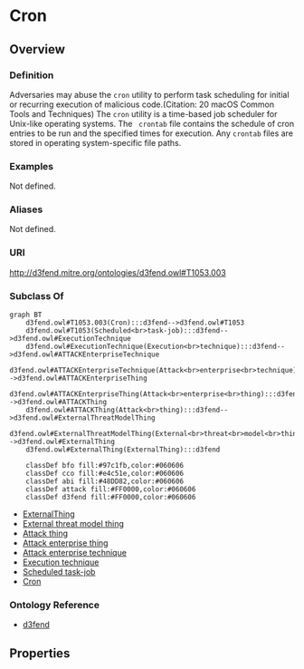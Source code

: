 # Cron

## Overview

### Definition
Adversaries may abuse the <code>cron</code> utility to perform task scheduling for initial or recurring execution of malicious code.(Citation: 20 macOS Common Tools and Techniques) The <code>cron</code> utility is a time-based job scheduler for Unix-like operating systems.  The <code> crontab</code> file contains the schedule of cron entries to be run and the specified times for execution. Any <code>crontab</code> files are stored in operating system-specific file paths.

### Examples
Not defined.

### Aliases
Not defined.

### URI
http://d3fend.mitre.org/ontologies/d3fend.owl#T1053.003

### Subclass Of
```mermaid
graph BT
    d3fend.owl#T1053.003(Cron):::d3fend-->d3fend.owl#T1053
    d3fend.owl#T1053(Scheduled<br>task-job):::d3fend-->d3fend.owl#ExecutionTechnique
    d3fend.owl#ExecutionTechnique(Execution<br>technique):::d3fend-->d3fend.owl#ATTACKEnterpriseTechnique
    d3fend.owl#ATTACKEnterpriseTechnique(Attack<br>enterprise<br>technique):::d3fend-->d3fend.owl#ATTACKEnterpriseThing
    d3fend.owl#ATTACKEnterpriseThing(Attack<br>enterprise<br>thing):::d3fend-->d3fend.owl#ATTACKThing
    d3fend.owl#ATTACKThing(Attack<br>thing):::d3fend-->d3fend.owl#ExternalThreatModelThing
    d3fend.owl#ExternalThreatModelThing(External<br>threat<br>model<br>thing):::d3fend-->d3fend.owl#ExternalThing
    d3fend.owl#ExternalThing(ExternalThing):::d3fend
    
    classDef bfo fill:#97c1fb,color:#060606
    classDef cco fill:#e4c51e,color:#060606
    classDef abi fill:#48DD82,color:#060606
    classDef attack fill:#FF0000,color:#060606
    classDef d3fend fill:#FF0000,color:#060606
```

- [ExternalThing](/docs/ontology/reference/model/ExternalThing/ExternalThing.md)
- [External threat model thing](/docs/ontology/reference/model/ExternalThing/External%20threat%20model%20thing/External%20threat%20model%20thing.md)
- [Attack thing](/docs/ontology/reference/model/ExternalThing/External%20threat%20model%20thing/Attack%20thing/Attack%20thing.md)
- [Attack enterprise thing](/docs/ontology/reference/model/ExternalThing/External%20threat%20model%20thing/Attack%20thing/Attack%20enterprise%20thing/Attack%20enterprise%20thing.md)
- [Attack enterprise technique](/docs/ontology/reference/model/ExternalThing/External%20threat%20model%20thing/Attack%20thing/Attack%20enterprise%20thing/Attack%20enterprise%20technique/Attack%20enterprise%20technique.md)
- [Execution technique](/docs/ontology/reference/model/ExternalThing/External%20threat%20model%20thing/Attack%20thing/Attack%20enterprise%20thing/Attack%20enterprise%20technique/Execution%20technique/Execution%20technique.md)
- [Scheduled task-job](/docs/ontology/reference/model/ExternalThing/External%20threat%20model%20thing/Attack%20thing/Attack%20enterprise%20thing/Attack%20enterprise%20technique/Execution%20technique/Scheduled%20task-job/Scheduled%20task-job.md)
- [Cron](/docs/ontology/reference/model/ExternalThing/External%20threat%20model%20thing/Attack%20thing/Attack%20enterprise%20thing/Attack%20enterprise%20technique/Execution%20technique/Scheduled%20task-job/Cron/Cron.md)


### Ontology Reference
- [d3fend](http://d3fend.mitre.org/ontologies/d3fend.owl#)

## Properties
